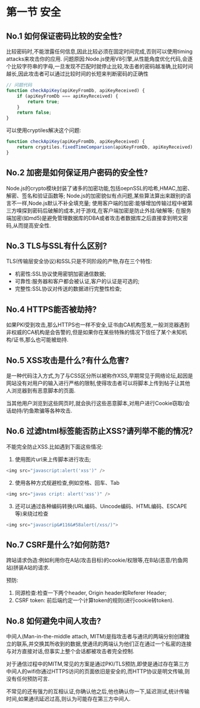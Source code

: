 # 第一节 安全

## No.1 如何保证密码比较的安全性?

比较密码时,不能泄露任何信息,因此比较必须在固定时间完成,否则可以使用timing attacks来攻击你的应用.
问题原因:Node.js使用V8引擎,从性能角度优化代码,会逐个比较字符串的字母,一旦发现不匹配时就停止比较,攻击者的密码越准确,比较时间越长,因此攻击者可以通过比较时间的长短来判断密码的正确性

```js
// 问题代码
function checkApiKey(apiKeyFromDb, apiKeyReceived) {
    if (apiKeyFromDb === apiKeyReceived) {
        return true;
    }
    return false;
}
```

可以使用cryptiles解决这个问题:

```js
function checkApiKey(apiKeyFromDb, apiKeyReceived) {
    return cryptiles.fixedTimeComparison(apiKeyFromDb, apiKeyReceived);
}
```

## No.2 加密是如何保证用户密码的安全性?

Node.js的crypto模块封装了诸多的加密功能,包括oepnSSL的哈希,HMAC,加密、解密、签名和验证函数等;
Node.js的加密貌似有点问题,某些算法算出来跟别的语言不一样,Node.js默认不补全填充量;
使用客户端的加密:能够增加传输过程中被第三方嗅探到密码后破解的成本,对于游戏,在客户端加密是防止外挂/破解等;
在服务端加密(如md5)是避免管理数据库的DBA或者攻击者数据库之后直接拿到明文密码,从而提高安全性.

## No.3 TLS与SSL有什么区别?

TLS(传输层安全协议)和SSL只是不同阶段的产物,存在三个特性:

* 机密性:SSL协议使用密钥加密通信数据;
* 可靠性:服务器和客户都会被认证,客户的认证是可选的;
* 完整性:SSL协议对传送的数据进行完整性检查;

## No.4 HTTPS能否被劫持?

如果PKI受到攻击,那么HTTPS也一样不安全,证书由CA机构签发,一般浏览器遇到非权威的CA机构是会告警的,但是如果你在某些特殊的情况下信任了某个未知机构/证书,那么也可能被劫持.

## No.5 XSS攻击是什么?有什么危害?

是一种代码注入方式,为了与CSS区分所以被称作XSS,早期常见于网络论坛,起因是网站没有对用户的输入进行严格的限制,使得攻击者可以将脚本上传到帖子让其他人浏览器到有恶意脚本的页面.

当其他用户浏览到这些网页时,就会执行这些恶意脚本,对用户进行Cookie窃取/会话劫持/钓鱼欺骗等各种攻击.

## No.6 过滤html标签能否防止XSS?请列举不能的情况?

不能完全防止XSS.比如遇到下面这些情况:

1. 使用图片url来上传脚本进行攻击;

```js
<img src="javascript:alert('xss')" />
```

2. 使用各种方式规避检查,例如空格、回车、Tab

```js
<img src="javas cript: alert('xss')" />
```

3. 还可以通过各种编码转换(URL编码、Uincode编码、HTML编码、ESCAPE等)来绕过检查

```js
<img src="javascrip&#116&#58alert(/xss/)">
```

## No.7 CSRF是什么?如何防范?

跨站请求伪造:例如利用你在A站(攻击目标)的cookie/权限等,在B站(恶意/钓鱼网站)拼装A站的请求.

预防:

1. 同源检查:检查一下两个header, Origin header和Referer Header;
2. CSRF token: 前后端约定一个计算token的规则(进行cookie转token).

## No.8 如何避免中间人攻击?

中间人(Man-in-the-middle attach, MITM)是指攻击者与通讯的两端分别创建独立的联系,并交换其所收到的数据,使通讯的两端认为他们正在通过一个私密的连接与对方直接对话,但事实上整个会话都被攻击者完全控制.

对于通信过程中的MITM,常见的方案是通过PKI/TLS预防,即使是通过存在第三方中间人的wifi你通过HTTPS访问的页面依旧是安全的,而HTTP协议是明文传输,则没有任何预防可言.

不常见的还有强力的互相认证,你确认他之后,他也确认你一下,延迟测试,统计传输时间,如果通讯延迟过高,则认为可能存在第三方中间人.